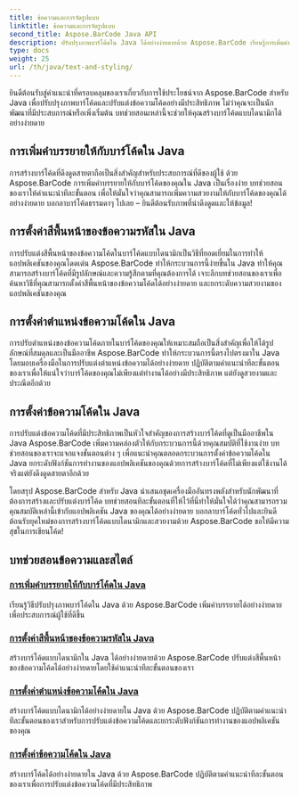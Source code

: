 ```yaml
---
title: ข้อความและการจัดรูปแบบ
linktitle: ข้อความและการจัดรูปแบบ
second_title: Aspose.BarCode Java API
description: ปรับปรุงภาพบาร์โค้ดใน Java ได้อย่างง่ายดายด้วย Aspose.BarCode เรียนรู้การเพิ่มคำบรรยายเพื่อปรับปรุงประสบการณ์ผู้ใช้ ปรับแต่งข้อความโค้ดในบาร์โค้ดแบบไดนามิก
type: docs
weight: 25
url: /th/java/text-and-styling/
---
```


ยินดีต้อนรับสู่คำแนะนำที่ครอบคลุมของเราเกี่ยวกับการใช้ประโยชน์จาก Aspose.BarCode สำหรับ Java เพื่อปรับปรุงภาพบาร์โค้ดและปรับแต่งข้อความโค้ดอย่างมีประสิทธิภาพ ไม่ว่าคุณจะเป็นนักพัฒนาที่มีประสบการณ์หรือเพิ่งเริ่มต้น บทช่วยสอนเหล่านี้จะช่วยให้คุณสร้างบาร์โค้ดแบบไดนามิกได้อย่างง่ายดาย

## การเพิ่มคำบรรยายให้กับบาร์โค้ดใน Java

การสร้างบาร์โค้ดที่ดึงดูดสายตาถือเป็นสิ่งสำคัญสำหรับประสบการณ์ที่ดีของผู้ใช้ ด้วย Aspose.BarCode การเพิ่มคำบรรยายให้กับบาร์โค้ดของคุณใน Java เป็นเรื่องง่าย บทช่วยสอนของเราให้คำแนะนำทีละขั้นตอน เพื่อให้มั่นใจว่าคุณสามารถเพิ่มความสวยงามให้กับบาร์โค้ดของคุณได้อย่างง่ายดาย บอกลาบาร์โค้ดธรรมดาๆ ไปเลย – ยินดีต้อนรับภาพที่น่าดึงดูดและให้ข้อมูล!

## การตั้งค่าสีพื้นหน้าของข้อความรหัสใน Java

การปรับแต่งสีพื้นหน้าของข้อความโค้ดในบาร์โค้ดแบบไดนามิกเป็นวิธีที่ยอดเยี่ยมในการทำให้แอปพลิเคชันของคุณโดดเด่น Aspose.BarCode ทำให้กระบวนการนี้ง่ายขึ้นใน Java ทำให้คุณสามารถสร้างบาร์โค้ดที่มีรูปลักษณ์และความรู้สึกตามที่คุณต้องการได้ เจาะลึกบทช่วยสอนของเราเพื่อค้นหาวิธีที่คุณสามารถตั้งค่าสีพื้นหน้าของข้อความโค้ดได้อย่างง่ายดาย และยกระดับความสวยงามของแอปพลิเคชันของคุณ

## การตั้งค่าตำแหน่งข้อความโค้ดใน Java

การปรับตำแหน่งของข้อความโค้ดภายในบาร์โค้ดของคุณให้เหมาะสมถือเป็นสิ่งสำคัญเพื่อให้ได้รูปลักษณ์ที่สมดุลและเป็นมืออาชีพ Aspose.BarCode ทำให้กระบวนการนี้ตรงไปตรงมาใน Java โดยมอบเครื่องมือในการปรับแต่งตำแหน่งข้อความได้อย่างง่ายดาย ปฏิบัติตามคำแนะนำทีละขั้นตอนของเราเพื่อให้แน่ใจว่าบาร์โค้ดของคุณไม่เพียงแต่ทำงานได้อย่างมีประสิทธิภาพ แต่ยังดูสวยงามและประณีตอีกด้วย

## การตั้งค่าข้อความโค้ดใน Java

การปรับแต่งข้อความโค้ดที่มีประสิทธิภาพเป็นหัวใจสำคัญของการสร้างบาร์โค้ดที่ดูเป็นมืออาชีพใน Java Aspose.BarCode เพิ่มความคล่องตัวให้กับกระบวนการนี้ด้วยคุณสมบัติที่ใช้งานง่าย บทช่วยสอนของเราจะแจกแจงขั้นตอนต่าง ๆ เพื่อแนะนำคุณตลอดกระบวนการตั้งค่าข้อความโค้ดใน Java ยกระดับฟังก์ชันการทำงานของแอปพลิเคชันของคุณด้วยการสร้างบาร์โค้ดที่ไม่เพียงแต่ใช้งานได้จริงแต่ยังดึงดูดสายตาอีกด้วย

โดยสรุป Aspose.BarCode สำหรับ Java นำเสนอชุดเครื่องมืออันทรงพลังสำหรับนักพัฒนาที่ต้องการสร้างและปรับแต่งบาร์โค้ด บทช่วยสอนทีละขั้นตอนที่ให้ไว้ที่นี่ทำให้มั่นใจได้ว่าคุณสามารถรวมคุณสมบัติเหล่านี้เข้ากับแอปพลิเคชัน Java ของคุณได้อย่างง่ายดาย บอกลาบาร์โค้ดทั่วไปและยินดีต้อนรับยุคใหม่ของการสร้างบาร์โค้ดแบบไดนามิกและสวยงามด้วย Aspose.BarCode ขอให้มีความสุขในการเขียนโค้ด!

## บทช่วยสอนข้อความและสไตล์
### [การเพิ่มคำบรรยายให้กับบาร์โค้ดใน Java](./adding-caption-barcode/)
เรียนรู้วิธีปรับปรุงภาพบาร์โค้ดใน Java ด้วย Aspose.BarCode เพิ่มคำบรรยายได้อย่างง่ายดายเพื่อประสบการณ์ผู้ใช้ที่ดีขึ้น
### [การตั้งค่าสีพื้นหน้าของข้อความรหัสใน Java](./setting-code-text-foreground-color/)
สร้างบาร์โค้ดแบบไดนามิกใน Java ได้อย่างง่ายดายด้วย Aspose.BarCode ปรับแต่งสีพื้นหน้าของข้อความโค้ดได้อย่างง่ายดายโดยใช้คำแนะนำทีละขั้นตอนของเรา
### [การตั้งค่าตำแหน่งข้อความโค้ดใน Java](./setting-code-text-location/)
สร้างบาร์โค้ดแบบไดนามิกได้อย่างง่ายดายใน Java ด้วย Aspose.BarCode ปฏิบัติตามคำแนะนำทีละขั้นตอนของเราสำหรับการปรับแต่งข้อความโค้ดและยกระดับฟังก์ชันการทำงานของแอปพลิเคชันของคุณ
### [การตั้งค่าข้อความโค้ดใน Java](./setting-code-text/)
สร้างบาร์โค้ดได้อย่างง่ายดายใน Java ด้วย Aspose.BarCode ปฏิบัติตามคำแนะนำทีละขั้นตอนของเราเพื่อการปรับแต่งข้อความโค้ดที่มีประสิทธิภาพ